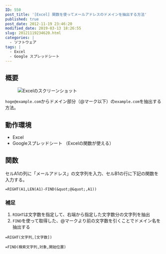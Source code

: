 ```yaml
---
ID: 550
post_title: '[Excel] 関数を使ってメールアドレスのドメインを抽出する方法'
published: true
post_date: 2012-11-19 23:46:20
modified_date: 2019-03-13 18:26:55
slug: 20121119234620.html
categories: |
  - ソフトウェア
tags: |
  - Excel
  - Google スプレッドシート
---
```

## 概要

<figure>
<img src="https://i.imgur.com/tiqSeQC.png" alt="Excelのスクリーンショット" title="Excelを使ってメールアドレスからドメインを抽出する" />
</figure>

`hoge@example.com`からドメイン部分（@マーク以下）の`example.com`を抽出する方法。

## 動作環境

- Excel
- Googleスプレッドシート
（Excelの関数が使える）

<!--more-->

## 関数

セルA1の列に「メールアドレス」の文字列を入力、セルB1の行に下記の関数を入力する。

```
=RIGHT(A1,LEN(A1)-FIND(&quot;@&quot;,A1))
```


### 補足

1. `RIGHT`は文字数を指定して、右端から指定した文字数分の文字列を抽出
2. `FIND`を使って取得した、@マークより前の文字数を引くことでドメイン名を抽出する

```
=RIGHT(文字列,[文字数])
```

```
=FIND(検索文字列,対象,開始位置)
```